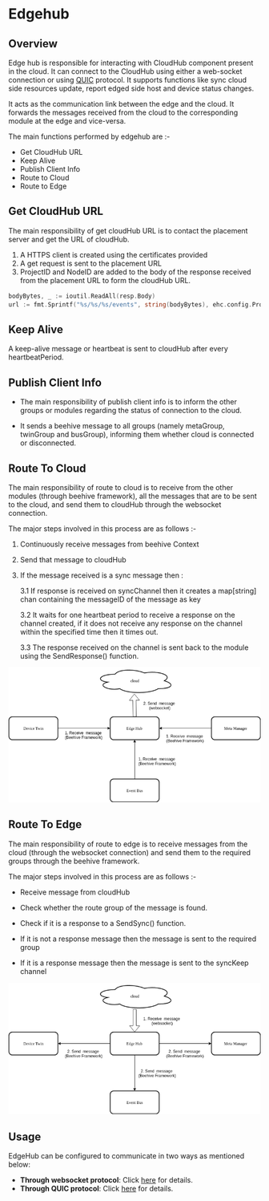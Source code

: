 # Edgehub

## Overview

Edge hub is responsible for interacting with CloudHub component present in the cloud. It can connect to the CloudHub using either a web-socket connection or using [QUIC](https://quicwg.org/ops-drafts/draft-ietf-quic-applicability.html) protocol.
It supports functions like sync cloud side resources update, report edged side host and device status changes.

It acts as the communication link between the edge and the cloud.
It forwards the messages received from the cloud to the corresponding module at the edge and vice-versa.

The main functions performed by edgehub are :-

- Get CloudHub URL
- Keep Alive
- Publish Client Info
- Route to Cloud 
- Route to Edge


## Get CloudHub URL

The main responsibility of get cloudHub URL is to contact the placement server and get the URL of cloudHub.   

1. A HTTPS client is created using the certificates provided 
2. A get request is sent to the placement URL 
3. ProjectID and NodeID are added to the body of the response received from the placement URL to form the cloudHub URL.

```go
bodyBytes, _ := ioutil.ReadAll(resp.Body)
url := fmt.Sprintf("%s/%s/%s/events", string(bodyBytes), ehc.config.ProjectID, ehc.config.NodeID)
```
## Keep Alive

A keep-alive message or heartbeat is sent to cloudHub after every heartbeatPeriod.


## Publish Client Info

- The main responsibility of publish client info is to inform the other groups or modules regarding the status of connection to the cloud.

- It sends a beehive message to all groups (namely metaGroup, twinGroup and busGroup), informing them whether cloud is connected or disconnected. 


## Route To Cloud 

The main responsibility of route to cloud is to receive from the other modules (through beehive framework), all the
messages that are to be sent to the cloud, and send them to cloudHub through the websocket connection.
 
The major steps involved in this process are as follows :-

1. Continuously receive messages from beehive Context 
2. Send that message to cloudHub 
3. If the message received is a sync message then :
 
 	3.1 If response is received on syncChannel then it creates a map[string] chan containing the messageID of the message as key
	    
	3.2 It waits for one heartbeat period to receive a response on the channel created, if it does not receive any response on the channel within the specified time then it times out.
	     
	3.3 The response received on the channel is sent back to the module using the SendResponse() function.

![Route to Cloud](../../images/edgehub/route-to-cloud.png)

## Route To Edge

The main responsibility of route to edge is to receive messages from the cloud (through the websocket connection) and
send them to the required groups through the beehive framework.

The major steps involved in this process are as follows :-

- Receive message from cloudHub

- Check whether the route group of the message is found.

- Check if it is a response to a SendSync() function.

- If it is not a response message then the message is sent to the required group

- If it is a response message then the message is sent to the syncKeep channel

![Route to Edge](../../images/edgehub/route-to-edge.png)


## Usage

EdgeHub can be configured to communicate in two ways as mentioned below:

- **Through websocket protocol**: Click [here](https://github.com/kubeedge/kubeedge/blob/master/docs/proposals/quic-design.md#edgehub-connect-to-cloudhub-through-websocket-protocol) for details.
- **Through QUIC protocol**: Click [here](https://github.com/kubeedge/kubeedge/blob/master/docs/proposals/quic-design.md#edgehub-connect-to-cloudhub-through-quic) for details.